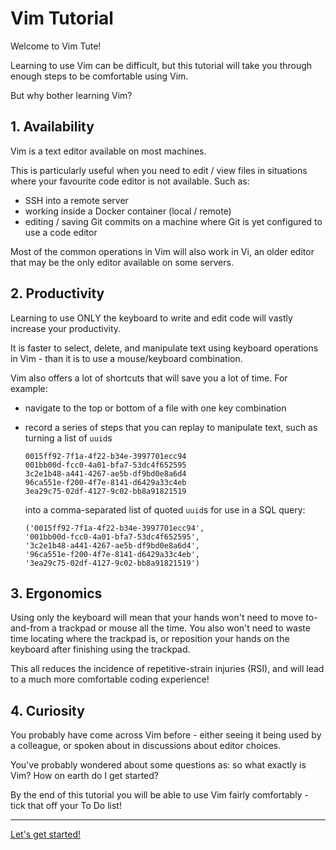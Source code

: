# Vim Tutorial

Welcome to Vim Tute!

Learning to use Vim can be difficult, but this tutorial will take you through enough steps to be comfortable using Vim.

But why bother learning Vim?

## 1. Availability
Vim is a text editor available on most machines.

This is particularly useful when you need to edit / view files in situations where your
favourite code editor is not available.  Such as:
  - SSH into a remote server
  - working inside a Docker container (local / remote)
  - editing / saving Git commits on a machine where Git is yet configured to use a code editor

Most of the common operations in Vim will also work in Vi, an older editor that may be the only
editor available on some servers.

## 2. Productivity
Learning to use ONLY the keyboard to write and edit code will vastly increase your productivity.

It is faster to select, delete, and manipulate text using keyboard operations in Vim - than it
is to use a mouse/keyboard combination.

Vim also offers a lot of shortcuts that will save you a lot of time. For example:
- navigate to the top or bottom of a file with one key combination
- record a series of steps that you can replay to manipulate text, such as turning a list of `uuid`s
    ```
    0015ff92-7f1a-4f22-b34e-3997701ecc94
    001bb00d-fcc0-4a01-bfa7-53dc4f652595
    3c2e1b48-a441-4267-ae5b-df9bd0e8a6d4
    96ca551e-f200-4f7e-8141-d6429a33c4eb
    3ea29c75-02df-4127-9c02-bb8a91821519
    ```

  into a comma-separated list of quoted `uuid`s for use in a SQL query:
    ```
    ('0015ff92-7f1a-4f22-b34e-3997701ecc94',
    '001bb00d-fcc0-4a01-bfa7-53dc4f652595',
    '3c2e1b48-a441-4267-ae5b-df9bd0e8a6d4',
    '96ca551e-f200-4f7e-8141-d6429a33c4eb',
    '3ea29c75-02df-4127-9c02-bb8a91821519')
    ```

## 3. Ergonomics
Using only the keyboard will mean that your hands won't need to move to-and-from a trackpad or mouse
all the time. You also won't need to waste time locating where the trackpad is, or reposition your
hands on the keyboard after finishing using the trackpad.

This all reduces the incidence of repetitive-strain injuries (RSI), and will lead to a much more
comfortable coding experience!


## 4. Curiosity
You probably have come across Vim before - either seeing it being used by a colleague, or spoken
about in discussions about editor choices.

You've probably wondered about some questions as: so what exactly is Vim? How on earth do I get
started?

By the end of this tutorial you will be able to use Vim fairly comfortably - tick that off your To Do list!


---
[Let's get started!](00-install.md)


